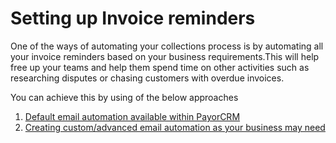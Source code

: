 # Setting up Invoice reminders

One of the ways of automating your collections process is by automating all your invoice reminders based on your business requirements.This will help free up your teams and help them spend time on other activities such as researching disputes or chasing customers with overdue invoices.

You can achieve this by using of the below approaches

1. [Default email automation available within PayorCRM ](https://help.payorcrm.com/setting-up-invoice-reminders/use-the-default-email-automation-one-click-setup)
2. [Creating custom/advanced email automation as your business may need](https://help.payorcrm.com/setting-up-invoice-reminders/create-custom-email-automation)

## 

